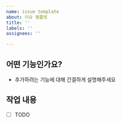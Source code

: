 ```yaml
---
name: issue template
about: 이슈 템플릿
title: ''
labels: ''
assignees: ''

---
```


## 어떤 기능인가요?

- 추가하려는 기능에 대해 간결하게 설명해주세요

## 작업 내용

- [ ] TODO
